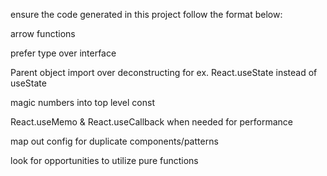 ensure the code generated in this project follow the format below:

arrow functions

prefer type over interface

Parent object import over deconstructing for ex. React.useState instead of useState

magic numbers into top level const

React.useMemo & React.useCallback when needed for performance

map out config for duplicate components/patterns

look for opportunities to utilize pure functions
